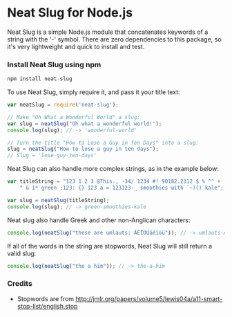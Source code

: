 Neat Slug for Node.js
======================

Neat Slug is a simple Node.js module that concatenates keywords of a string with the '-' symbol. There are zero dependencies to this package, so it's very lightweight and quick to install and test.

### Install Neat Slug using npm

````javascript
npm install neat-slug
````

To use Neat Slug, simply require it, and pass it your title text:

````javascript
var neatSlug = require('neat-slug');

// Make "Oh What a Wonderful World" a slug:
var slug = neatSlug("Oh what a wonderful world!");
console.log(slug); // -> 'wonderful-world'

// Turn the title "How to Lose a Guy in Ten Days" into a slug:
slug = neatSlug("How to lose a guy in ten days");
// Slug = 'lose-guy-ten-days'
````

Neat Slug can also handle more complex strings, as in the example below:

````javascript
var titleString = "123 1 2 3 @This., -34/ 1234 #! 90182.2312 $ % ^" +
	" & 1* green ;123: {} 123 a = 123123-_ smoothies with `~)() kale";

var slug = neatSlug(titleString);
console.log(slug); // -> green-smoothies-kale
````

Neat slug also handle Greek and other non-Anglican characters:
````javascript
console.log(neatSlug("these are umlauts: ÄËÏÖÜäëïöü")); // -> umlauts-AEIOUaeiouss
````

If all of the words in the string are stopwords, Neat Slug will still return a valid slug:
````javascript
console.log(neatSlug("the a him")); // -> the-a-him
````

### Credits
* Stopwords are from http://jmlr.org/papers/volume5/lewis04a/a11-smart-stop-list/english.stop
